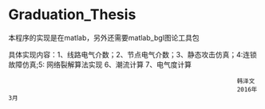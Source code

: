 # Graduation_Thesis
本程序的实现是在matlab，另外还需要matlab_bgl图论工具包

具体实现内容：1、线路电气介数；2、节点电气介数；3、静态攻击仿真；4:连锁故障仿真;5: 网络裂解算法实现
              6、潮流计算  7、电气度计算




                                                                    韩泽文
                                                                    2016年3月
